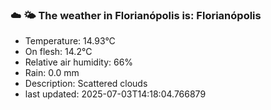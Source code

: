### ☁️ 🌤️  The weather in Florianópolis is: Florianópolis

- Temperature: 14.93°C
- On flesh: 14.2°C
- Relative air humidity: 66%
- Rain: 0.0 mm
- Description: Scattered clouds
- last updated: 2025-07-03T14:18:04.766879
